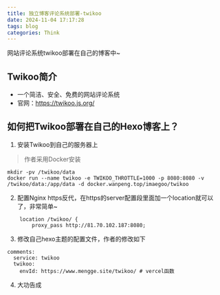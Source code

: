 ```yaml
---
title: 独立博客评论系统部署-twikoo
date: 2024-11-04 17:17:28
tags: blog
categories: Think
---
```

网站评论系统twikoo部署在自己的博客中~
<!-- more -->
## Twikoo简介
- 一个简洁、安全、免费的网站评论系统
- 官网：https://twikoo.js.org/
## 如何把Twikoo部署在自己的Hexo博客上？
1. 安装Twikoo到自己的服务器上
> 作者采用Docker安装
```
mkdir -pv /twikoo/data
docker run --name twikoo -e TWIKOO_THROTTLE=1000 -p 8080:8080 -v /twikoo/data:/app/data -d docker.wanpeng.top/imaegoo/twikoo
```
2. 配置Nginx https反代，在https的server配置段里面加一个location就可以了，非常简单~
```
    location /twikoo/ {
        proxy_pass http://81.70.102.187:8080;
```

3. 修改自己hexo主题的配置文件，作者的修改如下
```
comments:
  service: twikoo
  twikoo:
    envId: https://www.mengge.site/twikoo/ # vercel函数
```
4. 大功告成
